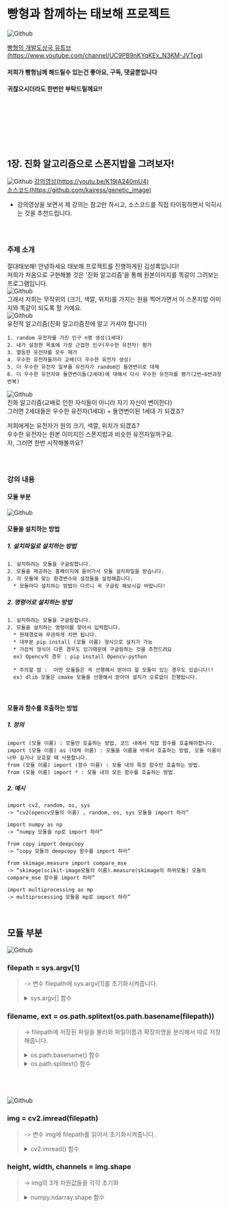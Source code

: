 # 빵형과 함께하는 태보해 프로젝트  
![Github](04.png)  
  
[빵형의 개발도상국 유튜브(https://www.youtube.com/channel/UC9PB9nKYqKEx_N3KM-JVTpg)](https://www.youtube.com/channel/UC9PB9nKYqKEx_N3KM-JVTpg "title")  
  
 #### 저희가 빵형님께 해드릴수 있는건 좋아요, 구독, 댓글뿐입니다  
 #### 귀찮으시더라도 한번만 부탁드릴께요!!  
　  
　  
 　 
-----------------

## 1장. 진화 알고리즘으로 스폰지밥을 그려보자!
  
  ![Github](05.png) 
  [강의영상(https://youtu.be/K19IA240mU4)](https://youtu.be/K19IA240mU4 "title")  
  [소스코드(https://github.com/kairess/genetic_image)](https://github.com/kairess/genetic_image "title")  
  
  * 강의영상을 보면서 제 강의는 참고만 하시고, 소스코드를 직접 타이핑하면서 익히시는 것을 추천드립니다.  
　  
　  
  
### 주제 소개  
절대태보해! 안녕하세요 태보해 프로젝트를 진행하게된 김성록입니다!  
저희가 처음으로 구현해볼 것은 '진화 알고리즘'을 통해 원본이미지를 똑같이 그려보는 프로그램입니다.  
![Github](spongebob.jpg)  
그래서 저희는 무작위의 (크기, 색깔, 위치)를 가지는 원을 찍어가면서 이 스폰지밥 이미지와 똑같이 되도록 할 거예요.  
![Github](07.png)  
유전적 알고리즘(진화 알고리즘전에 알고 가셔야 합니다)  
  
    1. random 유전자를 가진 인구 n명 생성(1세대)  
    2. 내가 설정한 목표에 가장 근접한 인구(우수한 유전자) 평가  
    3. 열등한 유전자를 모두 제거  
    4. 우수한 유전자들끼리 교배(더 우수한 유전자 생성)  
    5. 더 우수한 유전자 일부를 유전자가 random인 돌연변이로 대체
    6. 더 우수한 유전자와 돌연변이들(2세대)에 대해서 다시 우수한 유전자를 평가(2번~6번과정 반복)  
  
  
![Github](08.png)  
진화 알고리즘(교배로 인한 자식들이 아니라 자기 자신이 변이한다)  
그러면 2세대들은 우수한 유전자(1세대) + 돌연변이된 1세대 가 되겠죠?  
  
저희에게는 유전자가 원의 크기, 색깔, 위치가 되겠죠?  
우수한 유전자는 원본 이미지인 스폰지밥과 비슷한 유전자일꺼구요.  
자, 그러면 한번 시작해볼까요?  
　  
　   
    
### 강의 내용  
  
#### 모듈 부분　  
![Github](01.png)   
  
  
#### 모듈을 설치하는 방법
  ##### 1. 설치파일로 설치하는 방법  
    1. 설치하려는 모듈을 구글링합니다.  
    2. 모듈을 제공하는 홈페이지에 들어가서 모듈 설치파일을 받습니다.  
    3. 각 모듈에 맞는 환경변수와 설정들을 설정해줍니다.    
      * 모듈마다 설치하는 방법이 다르니 꼭 구글링 해보시길 바랍니다!

  ##### 2. 명령어로 설치하는 방법  
    1. 설치하려는 모듈을 구글링합니다.  
    2. 모듈을 설치하는 명령어를 찾아서 입력합니다.  
      * 현재경로와 무관하게 치면 됩니다.  
      * 대부분 pip install (모듈 이름) 형식으로 설치가 가능  
      * 가끔씩 형식이 다른 경우도 있기때문에 구글링하는 것을 추천드려요  
      ex) Opencv의 경우 : pip install Opencv-python  
        
      * 주의할 점 :  어떤 모듈들은 꼭 선행해서 받아야 할 모듈이 있는 경우도 있습니다!!   
      ex) dlib 모듈은 cmake 모듈을 선행해서 받아야 설치가 오류없이 진행됩니다.
　     
          
      
#### 모듈과 함수를 호출하는 방법
  
  ##### 1. 정의
    import (모듈 이름) : 모듈만 호출하는 방법, 코드 내에서 직접 함수를 호출해야합니다.  
    import (모듈 이름) as (대체 이름) : 모듈을 이름을 바꿔서 호출하는 방법, 모듈 이름이 너무 길거나 모호할 때 사용합니다.  
    from (모듈 이름) import (함수 이름) : 모듈 내의 특정 함수만 호출하는 방법.  
    from (모듈 이름) import * : 모듈 내의 모든 함수를 호출하는 방법.  
    
  ##### 2. 예시
       
    import cv2, random, os, sys  
    -> “cv2(opencv모듈의 이름) , random, os, sys 모듈을 import 하라”  
  
    import numpy as np  
    -> “numpy 모듈을 np로 import 하라”   
  
    from copy import deepcopy  
    -> “copy 모듈의 deepcopy 함수를 import 하라”
  
    from skimage.measure import compare_mse  
    -> “skimage(scikit-image모듈의 이름).measure(skimage의 하위모듈) 모듈의 compare_mse 함수를 import 하라”  
  
    import multiprocessing as mp  
    -> multiprocessing 모듈을 mp로 import 하라”
 
  
  
## 모듈 부분　 
  
  
![Github](02.png)    
### filepath = sys.argv[1]  
> -> 변수 filepath에 sys.argv[1]를 초기화시켜줍니다.  
> <details>
>   <summary>sys.argv[] 함수</summary>
>   <div markdown="1">  
> 
>   ### sys 모듈 - argv[] 함수
> 
>   #### 함수 의미
>     개발자가 입력하는 명령어를 string으로 받는 함수  
> 
>   #### 입력 형식
>     sys.argv[int]  
> 
>   #### 반환 형식
>     string
> 
>   #### 사용 방법   
>     1. import sys ( sys 모듈을 import 해줍니다.)   
>     2. sys.argv[n] ( int형의 순서 n을 넣어줍니다.)   
> 
>   #### 사용 예시  
>   > ##### [cmd창]    
>   >     python d:\argvTest.py arg1 arg2  
>   > ##### [결과창]
>   >     argv[0] value = argvTest (파일이름;디폴트값)  
>   >     argv[1] value = arg1  
>   >     argv[2] value = arg2  
> 
>    -----------
> 
>   </div>
> </details>  
  
### filename, ext = os.path.splitext(os.path.basename(filepath))  
> -> filepath에 저장된 파일을 불러와 파일이름과 확장자명을 분리해서 따로 저장해줍니다.  
> <details>
>   <summary>os.path.basename() 함수</summary>
>   <div markdown="1">  
> 
>   ### os 모듈 - os.path.basename() 함수
> 
>   #### 함수 의미
>     파일을 보여주는 함수 / 형식에 맞지않으면 아무것도 나오지 않습니다.  
> 
>   #### 입력 형식
>     os.path.basename(string)
> 
>   #### 반환 형식
>     string
> 
>   #### 사용 방법   
>     1. import os ( os 모듈을 import 해줍니다.)   
>     2. os.path.basename(name) ( string형의 파일경로 name을 넣어줍니다.)   
> 
>   #### 사용 예시  
>   > ##### [코드창]    
>   >     name = c:\temp\python\data.txt  
>   > ##### [결과창]
>   >     os.path.basename(name) = “data.txt”  
> 
>    -----------
> 
>   </div>
> </details>  
> <details>
>  <summary>os.path.splitext() 함수</summary>
>   <div markdown="1">  
> 
>   ### os 모듈 - os.path.splitext() 함수
> 
>   #### 함수 의미
>     확장자만 따로 떨어뜨리는 함수  
> 
>   #### 입력 형식
>     os.path.splitext(string)
> 
>   #### 반환 형식
>     string, string
> 
>   #### 사용 방법   
>     1. import os ( os 모듈을 import 해줍니다.)   
>     2. os.path.splitext(name) ( string형의 파일이름 name을 넣어줍니다.)   
> 
>   #### 사용 예시  
>   > ##### [코드창]    
>   >     name = data.txt 
>   > ##### [결과창]
>   >     os.path.splitext(name) = “data”, “.txt”  
> 
>    -----------
> 
>   </div>
> </details>  
　  
 　  
    
![Github](03.png)  
### img = cv2.imread(filepath)  
> -> 변수 img에 filepath를 읽어서 초기화시켜줍니다.  
> <details>
>  <summary>cv2.imread() 함수</summary>
>   <div markdown="1">  
>
>   ### Opencv 모듈 - cv2.imread() 함수
>
>   #### 함수 의미
>     이미지 파일을 flag값에 따라서 읽어들이는 함수  
>
>   #### 입력 형식
>     cv2.imread(String, int)  
>
>   #### 반환 형식
>     numpy.ndarray  
>     // numpy 모듈의 행렬함수 형식  
>     // (행(Y축)값, 열(X축)값, 만나는지점 값이 가진 원소의 개수) 3차원 행렬형식의 모임으로 반환됨  
>     // 만나는지점 값이 가진 원소의 개수 : BGR값(Blue, Green, Red)    
>
>   #### 사용 방법   
>     1. import cv2 ( Opencv 모듈을 import 해줍니다.)   
>     2. cv2.imread(name, flag) ( 이미지파일의 경로를 flag 값에 따라 읽어들입니다.)
>    > ##### flag  
>    >     0( cv2.IMREAD_color ) : 이미지파일을 컬러로읽어들입니다. 투명한부분은 무시됩니다. <default>  
>    >     1( cv2.IMREAD_grayscale) : 이미지파일을 흑백으로 읽어들입니다.  
>    >     2( cv2.IMREAD_unchanged) : 이미지파일을 알파채널까지 포함하여 읽어들입니다.  
>   
>   #### 사용 예시  
>   > ##### [코드창]    
>   >     import cv2  
>   >     filename = ‘lena.jpg’  
>   >     original = cv2.imread(filename, cv2.IMREAD_COLOR)  
>   > ##### [결과창]
>   >     original == ( [0,1,…,206], [0,1,…,205], [Blue, Green, Red] )  
>   >     (뒤에 배울 cv2.imshow()함수를 사용해 윈도우창에서 볼 수 있음)  
> 
>    -----------
> 
>   </div>
> </details>  
  
### height, width, channels = img.shape  
> -> img의 3개 차원값들을 각각 초기화  
> <details>
>  <summary>numpy.ndarray.shape 함수</summary>
>   <div markdown="1">  
>
>   ### numpy 모듈 - numpy.ndarray.shape 함수
> 
>   #### 함수 의미
>     n차원행렬의 튜플을 구하는 함수
> 
>   #### 입력 형식
>     numpy.ndarray.shape ( 튜플의 행렬형태 )
> 
>   #### 반환 형식
>     numpy.ndarray.shape ( 튜플의 행렬형태 )
>     // 각 차원의 개수  
> 
>   #### 사용 방법   
>    1. import numpy ( numpy 모듈을 import 해줍니다.)   
>    2. array.shape ( 행렬형의 튜플 array를 객체에 넣어줍니다.)
>  
>  #### 사용 예시  
>  > ##### [코드창]    
>  >     import cv2  
>  >     filename = ‘lena.jpg’ // 가로 206px, 세로 207px인  컬러 이미지  
>  >     original = cv2.imread(filename, cv2.IMREAD_COLOR)  
>  > ##### [결과창]
>  >     original.shape == (207, 206, 3)  
>  >     // ( [0,1,…,206], [0,1,…,205], [Blue, Green, Red] ).shape = (207, 206, 3)  
>
>   -----------
>
>  </div>
></details>  
